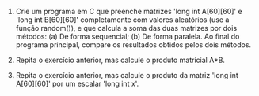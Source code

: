 1. Crie um programa em C que preenche matrizes 'long int A[60][60]' e 'long int B[60][60]' completamente com valores aleatórios (use a função random()), e que calcula a soma das duas matrizes por dois métodos:
	(a) De forma sequencial;
	(b) De forma paralela.
Ao final do programa principal, compare os resultados obtidos pelos dois métodos.

2. Repita o exercício anterior, mas calcule o produto matricial A*B.

3. Repita o exercício anterior, mas calcule o produto da matriz 'long int A[60][60]' por um escalar 'long int x'.







